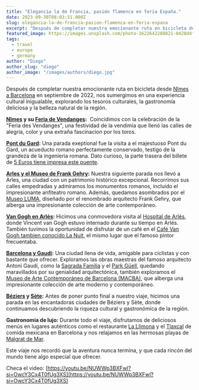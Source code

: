 ```yaml
---
title: "Elegancia la de Francia, pasión flamenca en feria España."
date: 2023-09-30T08:03:51.000Z
slug: elegancia-la-de-francia-pasion-flamenca-en-feria-espana
excerpt: "Después de completar nuestra emocionante ruta en bicicleta desde Nîmes a Barcelona [https://lavacacion.com/del-sur-de-francia-a-barcelona-7-dias-bicicleta/] en..."
featured_image: https://images.unsplash.com/photo-1622642280821-0428d4fa112c?crop=entropy&cs=tinysrgb&fit=max&fm=jpg&ixid=M3wxMTc3M3wwfDF8c2VhcmNofDJ8fEFybGVzfGVufDB8fHx8MTY5NjA2MTE0MXww&ixlib=rb-4.0.3&q=80&w=2000
tags:
  - travel
  - europe
  - germany
author: "Diego"
author_slug: "diego"
author_image: "/images/authors/diego.jpg"
---
```


Después de completar nuestra emocionante ruta en bicicleta desde [Nîmes a Barcelona](/del-sur-de-francia-a-barcelona-7-dias-bicicleta/) en septiembre de 2022, nos sumergimos en una experiencia cultural inigualable, explorando los tesoros culturales, la gastronomía deliciosa y la belleza natural de la región.

**[Nîmes](https://es.wikipedia.org/wiki/N%C3%AEmes) y su [Feria de Vendanges](https://arenesdenimes.com/feria-des-vendanges-2023-voila-les-cartels.html):**  Coincidimos con la celebración de la "Feria des Vendanges", una festividad de la vendimia que llenó las calles de alegría, color y una extraña fascinacion por los toros.

**[Pont du Gard](https://es.wikipedia.org/wiki/Pont_du_Gard):** Una parada exeptional fue la visita a el majestuoso Pont du Gard, un acueducto romano perfectamente conservado, testigo de la grandeza de la ingeniería romana. Dato curioso, la parte trasera del billete de [5 Euros tiene impresa este puente](https://fr.wikipedia.org/wiki/Billet_de_5_euros#/media/Fichier:EUR_5_reverse_\(2013_issue\).png).

**[Arles y el Museo de Frank Gehry](https://es.wikipedia.org/wiki/Arl%C3%A9s):** Nuestra siguiente parada nos llevó a Arles, una ciudad con un patrimonio histórico excepcional. Recorrimos sus calles empedradas y admiramos los monumentos romanos, incluido el impresionante anfiteatro romano. Además, quedamos asombrados por el [Museo LUMA](https://luma.org/), diseñado por el renombrado arquitecto Frank Gehry, que alberga una impresionante colección de arte contemporáneo.

**[Van Gogh en Arlés](https://es.wikipedia.org/wiki/Vincent_van_Gogh):** Hicimos una conmovedora visita al [Hospital de Arlés](https://en.wikipedia.org/wiki/Hospital_in_Arles), donde Vincent van Gogh estuvo internado durante su tiempo en Arlés. También tuvimos la oportunidad de disfrutar de un café en el [Café Van Gogh tambien conocido La Nuit](https://www.tripadvisor.de/Attraction_Review-g187211-d4546232-Reviews-Van_Gogh_Cafe_Cafe_La_Nuit-Arles_Bouches_du_Rhone_Provence_Alpes_Cote_d_Azur.html), el mismo lugar que el famoso pintor frecuentaba.

[**Barcelona y Gaudí**](https://es.wikipedia.org/wiki/Barcelona)**:** Una ciudad llena de vida, amigable para ciclistas y con bastante que ofrecer. Exploramos las obras maestras del famoso arquitecto Antoni Gaudí, como la [Sagrada Familia](https://es.wikipedia.org/wiki/Templo_Expiatorio_de_la_Sagrada_Familia) y el [Park Güell](https://es.wikipedia.org/wiki/Park_G%C3%BCell), quedando maravillados por su genialidad arquitectónica, también exploramos el [Museo de Arte Contemporáneo de Barcelona (MACBA)](https://es.wikipedia.org/wiki/Museo_de_Arte_Contemporáneo_de_Barcelona), que alberga una impresionante colección de arte moderno y contemporáneo.

**[Béziers](https://es.wikipedia.org/wiki/B%C3%A9ziers) y [Sète](https://es.wikipedia.org/wiki/S%C3%A8te):** Antes de poner punto final a nuestro viaje, hicimos una parada en las encantadoras ciudades de Béziers y Sète, donde continuamos descubriendo la riqueza cultural y gastronómica de la región.

**Gastronomía de lujo:** Durante todo el viaje, disfrutamos de deliciosos menús en lugares auténticos como el restaurante [La Llimona](https://www.lalimonabcn.com/) y el [Tlaxcal](https://www.tripadvisor.de/Restaurant_Review-g187497-d2321735-Reviews-Tlaxcal-Barcelona_Catalonia.html) de comida mexicana en Barcelona y nos relajamos en las hermosas playas de [Malgrat de Mar](https://es.wikipedia.org/wiki/Malgrat_de_Mar).

Este viaje nos recordó que la aventura nunca termina, y que cada rincón del mundo tiene algo especial que ofrecer.

Checa el video: [https://youtu.be/NUWWp3BXFwI?si=OwcY3Cx4T0fUg3XS](https://youtu.be/NUWWp3BXFwI?si=OwcY3Cx4T0fUg3XS)